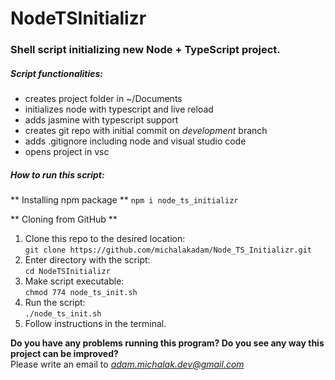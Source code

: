 # NodeTSInitializr

### Shell script initializing new Node + TypeScript project.

##### Script functionalities:
* creates project folder in ~/Documents
* initializes node with typescript and live reload
* adds jasmine with typescript support
* creates git repo with initial commit on *development* branch
* adds .gitignore including node and visual studio code
* opens project in vsc

##### How to run this script: 

** Installing npm package **
```npm i node_ts_initializr```

** Cloning from GitHub **

1. Clone this repo to the desired location: <br/> ```git clone https://github.com/michalakadam/Node_TS_Initializr.git```
2. Enter directory with the script: <br/> ```cd NodeTSInitializr```
4. Make script executable: <br/> ```chmod 774 node_ts_init.sh``` 
3. Run the script: <br/> ```./node_ts_init.sh```
4. Follow instructions in the terminal.

**Do you have any problems running this program? Do you see any way this project can be improved?<br/>**
 Please write an email to *adam.michalak.dev@gmail.com*




